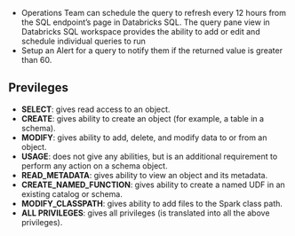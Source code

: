 - Operations Team can schedule the query to refresh every 12 hours from the SQL endpoint’s page in Databricks SQL. The query pane view in Databricks SQL workspace provides the ability to add or edit and schedule individual queries to run
- Setup an Alert for a query to notify them if the returned value is greater than 60.


 ## Previleges

  - **SELECT**: gives read access to an object.
  - **CREATE**: gives ability to create an object (for example, a table in a schema).
  - **MODIFY**: gives ability to add, delete, and modify data to or from an object.
  - **USAGE**: does not give any abilities, but is an additional requirement to perform any action on a schema object.
  - **READ_METADATA**: gives ability to view an object and its metadata.
  - **CREATE_NAMED_FUNCTION**: gives ability to create a named UDF in an existing catalog or schema.
  - **MODIFY_CLASSPATH**: gives ability to add files to the Spark class path.
  - **ALL PRIVILEGES**: gives all privileges (is translated into all the above privileges).
